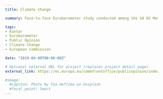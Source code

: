 ```yaml
---
title: Climate change

summary: Face-to-face Eurobarometer study conducted among the 28 EU Member States. Robin managed the implementation of the study, and worked on the reporting and presentation of data.

tags:
- Kantar
- Eurobarometer
- Public Opinion
- Climate Change
- European Commission

date: "2019-04-00T00:00:00Z"

# Optional external URL for project (replaces project detail page).
external_link: https://ec.europa.eu/commfrontoffice/publicopinion/index.cfm/Survey/getSurveyDetail/instruments/SPECIAL/surveyKy/2212

#image:
  #caption: Photo by Toa Heftiba on Unsplash
  #focal_point: Smart
---
```

